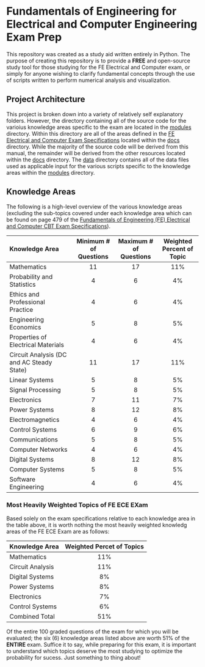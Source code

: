 # Fundamentals of Engineering for Electrical and Computer Engineering Exam Prep

This repository was created as a study aid written entirely in Python. The purpose of creating this repository is to provide a **FREE** and open-source study tool for those studying for the FE Electrical and Computer exam, or simply for anyone wishing to clarify fundamental concepts through the use of scripts written to perform numerical analysis and visualization.

## Project Architecture

This project is broken down into a variety of relatively self explanatory folders. However, the directory containing all of the source code for the varioius knowledge areas specific to the exam are located in the [modules](modules) directory. Within this directory are all of the areas defined in the [FE Electrical and Computer Exam Specifications](docs/fundamentals_of_engineering_handbook_v10.0.1.pdf) located within the [docs](docs) directory. While the majority of the source code will be derived from this manual, the remainder will be derived from the other resources located within the [docs](docs) directory. The [data](data) directory contains all of the data files used as applicable input for the various scripts specific to the knowledge areas within the [modules](modules) directory.

## Knowledge Areas

The following is a high-level overview of the various knowledge areas (excluding the sub-topics covered under each knowledge area which can be found on page 479 of the [Fundamentals of Engineering (FE) Electrical and Computer CBT Exam Specifications](docs/fundamentals_of_engineering_handbook_v10.0.1.pdf)).

| Knowledge Area | Minimum # of Questions | Maximum # of Questions | Weighted Percent of Topic |
| :--- | :---: | :---: | :---: |
| Mathematics | 11 | 17 | 11% |
| Probability and Statistics | 4 | 6 | 4% |
| Ethics and Professional Practice | 4 | 6 | 4% |
| Engineering Economics | 5 | 8 | 5% |
| Properties of Electrical Materials | 4 | 6 | 4% |
| Circuit Analysis (DC and AC Steady State) | 11 | 17 | 11% |
| Linear Systems | 5 | 8 | 5% |
| Signal Processing | 5 | 8 | 5% |
| Electronics | 7 | 11 | 7% |
| Power Systems | 8 | 12 | 8% |
| Electromagnetics | 4 | 6 | 4% |
| Control Systems | 6 | 9 | 6% |
| Communications | 5 | 8 | 5% |
| Computer Networks | 4 | 6 | 4% |
| Digital Systems | 8 | 12 | 8% |
| Computer Systems | 5 | 8 | 5% |
| Software Engineering | 4 | 6 | 4% |

### Most Heavily Weighted Topics of FE ECE EXam

Based solely on the exam specifications relative to each knowledge area in the table above, it is worth nothing the most heavily weighted knowledg areas of the FE ECE Exam are as follows:

| Knowledge Area | Weighted Percet of Topics |
| :--- | :---: |
| Mathematics | 11% |
| Circuit Analysis | 11% |
| Digital Systems | 8% |
| Power Systems | 8% |
| Electronics | 7% |
| Control Systems | 6% |
| Combined Total | 51% |

Of the entire 100 graded questions of the exam for which you will be evaluated; the six (6) knowledge areas listed above are worth 51% of the **ENTIRE** exam. Suffice it to say, while preparing for this exam, it is important to understand which topics deserve the most studying to optimize the probability for sucess. Just something to thing about!
